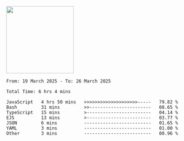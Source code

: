 <img height="180em" src="https://github-readme-stats-eight-theta.vercel.app/api?username=bkundev&show_icons=true&theme=radical&include_all_commits=true&count_private=true"/>
<!--START_SECTION:waka-->

```all_time
From: 19 March 2025 - To: 26 March 2025

Total Time: 6 hrs 4 mins

JavaScript   4 hrs 50 mins   >>>>>>>>>>>>>>>>>>>>-----   79.82 %
Bash         31 mins         >>-----------------------   08.65 %
TypeScript   15 mins         >------------------------   04.14 %
EJS          13 mins         >------------------------   03.77 %
JSON         6 mins          -------------------------   01.65 %
YAML         3 mins          -------------------------   01.00 %
Other        3 mins          -------------------------   00.96 %
```

<!--END_SECTION:waka-->

